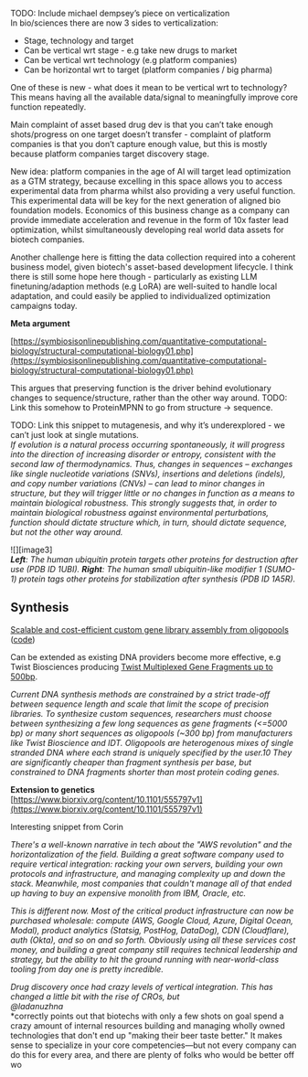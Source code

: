 


TODO: Include michael dempsey’s piece on verticalization  
In bio/sciences there are now 3 sides to verticalization:

- Stage, technology and target  
- Can be vertical wrt stage \- e.g take new drugs to market  
- Can be vertical wrt technology (e.g platform companies)  
- Can be horizontal wrt to target (platform companies / big pharma)

One of these is new \- what does it mean to be vertical wrt to technology? This means having all the available data/signal to meaningfully improve core function repeatedly. 

Main complaint of asset based drug dev is that you can’t take enough shots/progress on one target doesn’t transfer \- complaint of platform companies is that you don’t capture enough value, but this is mostly because platform companies target discovery stage. 

New idea: platform companies in the age of AI will target lead optimization as a GTM strategy, because excelling in this space allows you to access experimental data from pharma whilst also providing a very useful function. This experimental data will be key for the next generation of aligned bio foundation models. Economics of this business change as a company can provide immediate acceleration and revenue in the form of 10x faster lead optimization, whilst simultaneously developing real world data assets for biotech companies.  
 


 Another challenge here is fitting the data collection required into a coherent business model, given biotech's asset-based development lifecycle. I think there is still some hope here though - particularly as existing LLM finetuning/adaption methods (e.g LoRA) are well-suited to handle local adaptation, and could easily be applied to individualized optimization campaigns today.



**Meta argument**

[https://symbiosisonlinepublishing.com/quantitative-computational-biology/structural-computational-biology01.php](https://symbiosisonlinepublishing.com/quantitative-computational-biology/structural-computational-biology01.php)

This argues that preserving function is the driver behind evolutionary changes to sequence/structure, rather than the other way around. TODO: Link this somehow to ProteinMPNN to go from structure \-\> sequence.

TODO: Link this snippet to mutagenesis, and why it’s underexplored \- we can’t just look at single mutations.  
*If evolution is a natural process occurring spontaneously, it will progress into the direction of increasing disorder or entropy, consistent with the second law of thermodynamics. Thus, changes in sequences – exchanges like single nucleotide variations (SNVs), insertions and deletions (indels), and copy number variations (CNVs) – can lead to minor changes in structure, but they will trigger little or no changes in function as a means to maintain biological robustness. This strongly suggests that, in order to maintain biological robustness against environmental perturbations, function should dictate structure which, in turn, should dictate sequence, but not the other way around.*

![][image3]  
***Left**: The human ubiquitin protein targets other proteins for destruction after use (PDB ID 1UBI). **Right**: The human small ubiquitin-like modifier 1 (SUMO-1) protein tags other proteins for stabilization after synthesis (PDB ID 1A5R).*

## Synthesis

[Scalable and cost-efficient custom gene library assembly from oligopools](https://www.biorxiv.org/content/10.1101/2025.03.22.644747v1) ([code](https://github.com/RomeroLab/omega))

Can be extended as existing DNA providers become more effective, e.g Twist Biosciences producing [Twist Multiplexed Gene Fragments up to 500bp](https://www.twistbioscience.com/products/genes/multiplexed-gene-fragments). 

*Current DNA synthesis methods are constrained by a strict trade-off between sequence length and scale that limit the scope of precision libraries. To synthesize custom sequences, researchers must choose between synthesizing a few long sequences as gene fragments (\<=5000 bp) or many short sequences as oligopools (\~300 bp) from manufacturers like Twist Bioscience and IDT. Oligopools are heterogenous mixes of single stranded DNA where each strand is uniquely specified by the user.10 They are significantly cheaper than fragment synthesis per base, but constrained to DNA fragments shorter than most protein coding genes.*

**Extension to genetics**  
[https://www.biorxiv.org/content/10.1101/555797v1](https://www.biorxiv.org/content/10.1101/555797v1)

Interesting snippet from Corin

*There's a well-known narrative in tech about the "AWS revolution" and the horizontalization of the field. Building a great software company used to require vertical integration: racking your own servers, building your own protocols and infrastructure, and managing complexity up and down the stack. Meanwhile, most companies that couldn't manage all of that ended up having to buy an expensive monolith from IBM, Oracle, etc.*

*This is different now. Most of the critical product infrastructure can now be purchased wholesale: compute (AWS, Google Cloud, Azure, Digital Ocean, Modal), product analytics (Statsig, PostHog, DataDog), CDN (Cloudflare), auth (Okta), and so on and so forth. Obviously using all these services cost money, and building a great company still requires technical leadership and strategy, but the ability to hit the ground running with near-world-class tooling from day one is pretty incredible.*

*Drug discovery once had crazy levels of vertical integration. This has changed a little bit with the rise of CROs, but*   
*@ladanuzhna*  
 *correctly points out that biotechs with only a few shots on goal spend a crazy amount of internal resources building and managing wholly owned technologies that don't end up "making their beer taste better." It makes sense to specialize in your core competencies—but not every company can do this for every area, and there are plenty of folks who would be better off wo